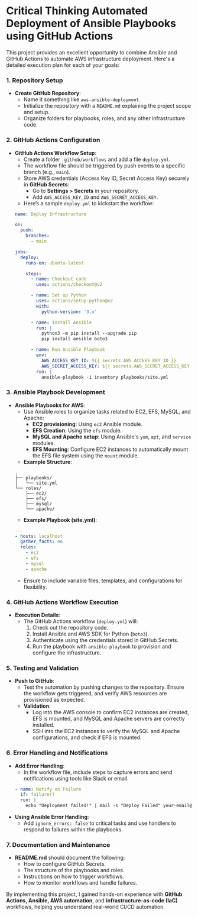 # Critical Thinking Automated Deployment of Ansible Playbooks using GitHub Actions


This project provides an excellent opportunity to combine Ansible and GitHub Actions to automate AWS infrastructure deployment. Here's a detailed execution plan for each of your goals:

### 1. **Repository Setup**
   - **Create GitHub Repository**: 
     - Name it something like `aws-ansible-deployment`.
     - Initialize the repository with a `README.md` explaining the project scope and setup.
     - Organize folders for playbooks, roles, and any other infrastructure code.

### 2. **GitHub Actions Configuration**
   - **GitHub Actions Workflow Setup**: 
     - Create a folder `.github/workflows` and add a file `deploy.yml`.
     - The workflow file should be triggered by push events to a specific branch (e.g., `main`).
     - Store AWS credentials (Access Key ID, Secret Access Key) securely in **GitHub Secrets**:
       - Go to **Settings > Secrets** in your repository.
       - Add `AWS_ACCESS_KEY_ID` and `AWS_SECRET_ACCESS_KEY`.
     - Here’s a sample `deploy.yml` to kickstart the workflow:
     ```yaml
     name: Deploy Infrastructure

     on:
       push:
         branches:
           - main

     jobs:
       deploy:
         runs-on: ubuntu-latest

         steps:
           - name: Checkout code
             uses: actions/checkout@v2

           - name: Set up Python
             uses: actions/setup-python@v2
             with:
               python-version: '3.x'

           - name: Install Ansible
             run: |
               python3 -m pip install --upgrade pip
               pip install ansible boto3

           - name: Run Ansible Playbook
             env:
               AWS_ACCESS_KEY_ID: ${{ secrets.AWS_ACCESS_KEY_ID }}
               AWS_SECRET_ACCESS_KEY: ${{ secrets.AWS_SECRET_ACCESS_KEY }}
             run: |
               ansible-playbook -i inventory playbooks/site.yml
     ```

### 3. **Ansible Playbook Development**
   - **Ansible Playbooks for AWS**:
     - Use Ansible roles to organize tasks related to EC2, EFS, MySQL, and Apache:
       - **EC2 provisioning**: Using `ec2` Ansible module.
       - **EFS Creation**: Using the `efs` module.
       - **MySQL and Apache setup**: Using Ansible's `yum`, `apt`, and `service` modules.
       - **EFS Mounting**: Configure EC2 instances to automatically mount the EFS file system using the `mount` module.
     - **Example Structure**:
     ```
     .
     ├── playbooks/
     │   └── site.yml
     └── roles/
         ├── ec2/
         ├── efs/
         ├── mysql/
         └── apache/
     ```
     - **Example Playbook (site.yml)**:
     ```yaml
     ---
     - hosts: localhost
       gather_facts: no
       roles:
         - ec2
         - efs
         - mysql
         - apache
     ```
     - Ensure to include variable files, templates, and configurations for flexibility.

### 4. **GitHub Actions Workflow Execution**
   - **Execution Details**:
     - The GitHub Actions workflow (`deploy.yml`) will:
       1. Check out the repository code.
       2. Install Ansible and AWS SDK for Python (`boto3`).
       3. Authenticate using the credentials stored in GitHub Secrets.
       4. Run the playbook with `ansible-playbook` to provision and configure the infrastructure.

### 5. **Testing and Validation**
   - **Push to GitHub**:
     - Test the automation by pushing changes to the repository. Ensure the workflow gets triggered, and verify AWS resources are provisioned as expected.
     - **Validation**:
       - Log into the AWS console to confirm EC2 instances are created, EFS is mounted, and MySQL and Apache servers are correctly installed.
       - SSH into the EC2 instances to verify the MySQL and Apache configurations, and check if EFS is mounted.

### 6. **Error Handling and Notifications**
   - **Add Error Handling**: 
     - In the workflow file, include steps to capture errors and send notifications using tools like Slack or email.
     ```yaml
     - name: Notify on Failure
       if: failure()
       run: |
         echo "Deployment failed!" | mail -s "Deploy Failed" your-email@example.com
     ```
   - **Using Ansible Error Handling**: 
     - Add `ignore_errors: false` to critical tasks and use handlers to respond to failures within the playbooks.

### 7. **Documentation and Maintenance**
   - **README.md** should document the following:
     - How to configure GitHub Secrets.
     - The structure of the playbooks and roles.
     - Instructions on how to trigger workflows.
     - How to monitor workflows and handle failures.

By implementing this project, I gained hands-on experience with **GitHub Actions, Ansible, AWS automation**, and **infrastructure-as-code (IaC)** workflows, helping you understand real-world CI/CD automation.
